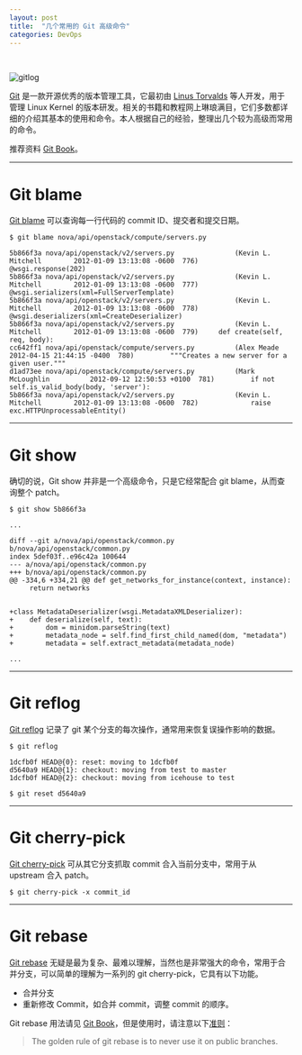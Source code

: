 ```yaml
---
layout: post
title:  "几个常用的 Git 高级命令"
categories: DevOps
---
```


&nbsp;&nbsp;&nbsp;

![gitlog](http://wsfdl.oss-cn-qingdao.aliyuncs.com/git_log.png)

[Git](https://git-scm.com/) 是一款开源优秀的版本管理工具，它最初由 [Linus Torvalds](https://en.wikipedia.org/wiki/Linus_Torvalds) 等人开发，用于管理 Linux Kernel 的版本研发。相关的书籍和教程网上琳琅满目，它们多数都详细的介绍其基本的使用和命令。本人根据自己的经验，整理出几个较为高级而常用的命令。

推荐资料 [Git Book](https://git-scm.com/book/en/v2)。

------------

# Git blame

[Git blame](https://git-scm.com/docs/git-blame) 可以查询每一行代码的 commit ID、提交者和提交日期。

~~~
$ git blame nova/api/openstack/compute/servers.py

5b866f3a nova/api/openstack/v2/servers.py               (Kevin L. Mitchell        2012-01-09 13:13:08 -0600  776)     @wsgi.response(202)
5b866f3a nova/api/openstack/v2/servers.py               (Kevin L. Mitchell        2012-01-09 13:13:08 -0600  777)     @wsgi.serializers(xml=FullServerTemplate)
5b866f3a nova/api/openstack/v2/servers.py               (Kevin L. Mitchell        2012-01-09 13:13:08 -0600  778)     @wsgi.deserializers(xml=CreateDeserializer)
5b866f3a nova/api/openstack/v2/servers.py               (Kevin L. Mitchell        2012-01-09 13:13:08 -0600  779)     def create(self, req, body):
cc642ff1 nova/api/openstack/compute/servers.py          (Alex Meade               2012-04-15 21:44:15 -0400  780)         """Creates a new server for a given user."""
d1ad73ee nova/api/openstack/compute/servers.py          (Mark McLoughlin          2012-09-12 12:50:53 +0100  781)         if not self.is_valid_body(body, 'server'):
5b866f3a nova/api/openstack/v2/servers.py               (Kevin L. Mitchell        2012-01-09 13:13:08 -0600  782)             raise exc.HTTPUnprocessableEntity()
~~~

-----------

# Git show

确切的说，Git show 并非是一个高级命令，只是它经常配合 git blame，从而查询整个 patch。

~~~
$ git show 5b866f3a

...

diff --git a/nova/api/openstack/common.py b/nova/api/openstack/common.py
index 5def03f..e96c42a 100644
--- a/nova/api/openstack/common.py
+++ b/nova/api/openstack/common.py
@@ -334,6 +334,21 @@ def get_networks_for_instance(context, instance):
     return networks


+class MetadataDeserializer(wsgi.MetadataXMLDeserializer):
+    def deserialize(self, text):
+        dom = minidom.parseString(text)
+        metadata_node = self.find_first_child_named(dom, "metadata")
+        metadata = self.extract_metadata(metadata_node)

...
~~~

------------

# Git reflog

[Git reflog](https://www.atlassian.com/git/tutorials/rewriting-history/) 记录了 git 某个分支的每次操作，通常用来恢复误操作影响的数据。

~~~
$ git reflog

1dcfb0f HEAD@{0}: reset: moving to 1dcfb0f
d5640a9 HEAD@{1}: checkout: moving from test to master
1dcfb0f HEAD@{2}: checkout: moving from icehouse to test

$ git reset d5640a9
~~~

-----------

# Git cherry-pick

[Git cherry-pick](https://git-scm.com/docs/git-cherry-pick) 可从其它分支抓取 commit 合入当前分支中，常用于从 upstream 合入 patch。

~~~
$ git cherry-pick -x commit_id
~~~

-----------

# Git rebase

[Git rebase](https://git-scm.com/docs/git-rebase) 无疑是最为复杂、最难以理解，当然也是非常强大的命令，常用于合并分支，可以简单的理解为一系列的 git cherry-pick，它具有以下功能。

- 合并分支
- 重新修改 Commit，如合并 commit，调整 commit 的顺序。

Git rebase 用法请见 [Git Book](https://git-scm.com/book/en/v2/Git-Branching-Rebasing)，但是使用时，请注意以下[准则](https://www.atlassian.com/git/tutorials/merging-vs-rebasing/conceptual-overview)：

> The golden rule of git rebase is to never use it on public branches.
